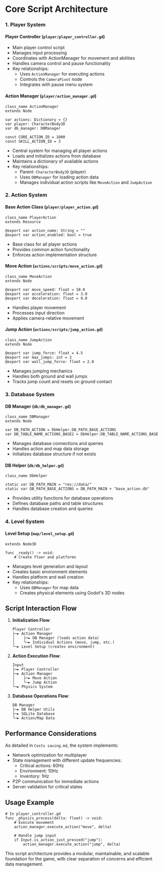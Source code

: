 # Core Script Architecture

### 1. Player System

#### Player Controller (`player/player_controller.gd`)
- Main player control script
- Manages input processing
- Coordinates with ActionManager for movement and abilities
- Handles camera control and pause functionality
- Key relationships:
  - Uses `ActionManager` for executing actions
  - Controls the `CameraPivot` node
  - Integrates with pause menu system

#### Action Manager (`player/action_manager.gd`)
```gdscript
class_name ActionManager
extends Node

var actions: Dictionary = {}
var player: CharacterBody3D
var db_manager: DBManager

const CORE_ACTION_ID = 1000
const SKILL_ACTION_ID = 3
```
- Central system for managing all player actions
- Loads and initializes actions from database
- Maintains a dictionary of available actions
- Key relationships:
  - Parent: `CharacterBody3D` (player)
  - Uses `DBManager` for loading action data
  - Manages individual action scripts like `MoveAction` and `JumpAction`

### 2. Action System

#### Base Action Class (`player/player_action.gd`)
```gdscript
class_name PlayerAction
extends Resource

@export var action_name: String = ""
@export var action_enabled: bool = true
```
- Base class for all player actions
- Provides common action functionality
- Enforces action implementation structure

#### Move Action (`actions/scripts/move_action.gd`)
```gdscript
class_name MoveAction
extends Node

@export var move_speed: float = 10.0
@export var acceleration: float = 3.0
@export var deceleration: float = 9.0
```
- Handles player movement
- Processes input direction
- Applies camera-relative movement

#### Jump Action (`actions/scripts/jump_action.gd`)
```gdscript
class_name JumpAction
extends Node

@export var jump_force: float = 4.5
@export var max_jumps: int = 2
@export var wall_jump_force: float = 2.0
```
- Manages jumping mechanics
- Handles both ground and wall jumps
- Tracks jump count and resets on ground contact

### 3. Database System

#### DB Manager (`db/db_manager.gd`)
```gdscript
class_name DBManager
extends Node

var DB_PATH_ACTION = DbHelper.DB_PATH_BASE_ACTIONS
var DB_TABLE_NAME_ACTIONS_BASE2 = DbHelper.DB_TABLE_NAME_ACTIONS_BASE
```
- Manages database connections and queries
- Handles action and map data storage
- Initializes database structure if not exists

#### DB Helper (`db/db_helper.gd`)
```gdscript
class_name DbHelper

static var DB_PATH_MAIN = "res://data/"
static var DB_PATH_BASE_ACTIONS = DB_PATH_MAIN + "base_action.db"
```
- Provides utility functions for database operations
- Defines database paths and table structures
- Handles database creation and queries

### 4. Level System

#### Level Setup (`map/level_setup.gd`)
```gdscript
extends Node3D

func _ready() -> void:
    # Create floor and platforms
```
- Manages level generation and layout
- Creates basic environment elements
- Handles platform and wall creation
- Key relationships:
  - Uses `DBManager` for map data
  - Creates physical elements using Godot's 3D nodes

## Script Interaction Flow

1. **Initialization Flow**:
   ```plaintext
   Player Controller
   ├─► Action Manager
   │    ├─► DB Manager (loads action data)
   │    └─► Individual Actions (move, jump, etc.)
   └─► Level Setup (creates environment)
   ```

2. **Action Execution Flow**:
   ```plaintext
   Input
   ├─► Player Controller
   ├─► Action Manager
   │    ├─► Move Action
   │    └─► Jump Action
   └─► Physics System
   ```

3. **Database Operations Flow**:
   ```plaintext
   DB Manager
   ├─► DB Helper Utils
   ├─► SQLite Database
   └─► Action/Map Data
   ```

## Performance Considerations

As detailed in `Costs saving.md`, the system implements:
- Network optimization for multiplayer
- State management with different update frequencies:
  - Critical actions: 60Hz
  - Environment: 10Hz
  - Inventory: 1Hz
- P2P communication for immediate actions
- Server validation for critical states

## Usage Example

```gdscript
# In player_controller.gd
func _physics_process(delta: float) -> void:
    # Execute movement
    action_manager.execute_action("move", delta)
    
    # Handle jump input
    if Input.is_action_just_pressed("jump"):
        action_manager.execute_action("jump", delta)
```

This script architecture provides a modular, maintainable, and scalable foundation for the game, with clear separation of concerns and efficient data management.
